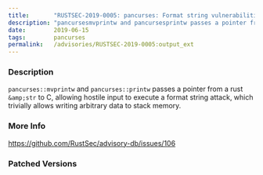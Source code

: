 ```yaml
---
title:       "RUSTSEC-2019-0005: pancurses: Format string vulnerabilities in `pancurses`"
description: "pancursesmvprintw and pancursesprintw passes a pointer from a rust str to C, allowing hostile input to execute a format string attack, which trivially allows writing arbitrary data to stack memory."
date:        2019-06-15
tags:        pancurses
permalink:   /advisories/RUSTSEC-2019-0005:output_ext
---
```


### Description

`pancurses::mvprintw` and `pancurses::printw` passes a pointer from a rust `&amp;str` to C,
allowing hostile input to execute a format string attack, which trivially allows writing
arbitrary data to stack memory.

### More Info

<https://github.com/RustSec/advisory-db/issues/106>

### Patched Versions

